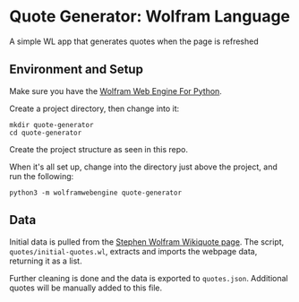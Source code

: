 # Quote Generator: Wolfram Language
A simple WL app that generates quotes when the page is refreshed

## Environment and Setup
Make sure you have the [Wolfram Web Engine For Python](https://github.com/WolframResearch/WolframWebEngineForPython).

Create a project directory, then change into it:
```
mkdir quote-generator
cd quote-generator
```
Create the project structure as seen in this repo.

When it's all set up, change into the directory just above the project, and run the following:
```
python3 -m wolframwebengine quote-generator
```
## Data
Initial data is pulled from the [Stephen Wolfram Wikiquote page](https://en.wikiquote.org/wiki/Stephen_Wolfram). The script, `quotes/initial-quotes.wl`, extracts and imports the webpage data, returning it as a list.

Further cleaning is done and the data is exported to `quotes.json`. Additional quotes will be manually added to this file.
